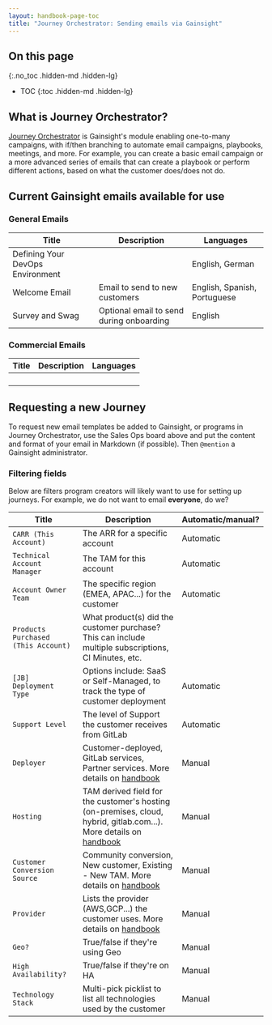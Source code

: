 ```yaml
---
layout: handbook-page-toc
title: "Journey Orchestrator: Sending emails via Gainsight"
---
```



## On this page
{:.no_toc .hidden-md .hidden-lg}

- TOC
{:toc .hidden-md .hidden-lg}


## What is Journey Orchestrator?

[Journey Orchestrator](https://www.gainsight.com/journey-orchestrator/) is Gainsight's module enabling one-to-many campaigns, with if/then branching to automate email campaigns, playbooks, meetings, and more. For example, you can create a basic email campaign or a more advanced series of emails that can create a playbook or perform different actions, based on what the customer does/does not do.

## Current Gainsight emails available for use

### General Emails

| Title | Description | Languages |
| ----- | ------| ------ |
| Defining Your DevOps Environment |                                           | English, German |
| Welcome Email                    | Email to send to new customers            | English, Spanish, Portuguese
| Survey and Swag                  | Optional email to send during onboarding  | English | 

### Commercial Emails

| Title | Description | Languages |
| ----- | ------| ------ |
|       |    |
|       |    |
|       |    |
|       |    |


## Requesting a new Journey

To request new email templates be added to Gainsight, or programs in Journey Orchestrator, use the Sales Ops board above and put the content and format of your email in Markdown (if possible). Then `@mention` a Gainsight administrator.



### Filtering fields

Below are filters program creators will likely want to use for setting up journeys. For example, we do not want to email **everyone**, do we?

| Title | Description | Automatic/manual? |
| ----- | ------| ------ |
| `CARR (This Account)`          | The ARR for a specific account          | Automatic          |
| `Technical Account Manager`          | The TAM for this account          | Automatic          |
| `Account Owner Team`          | The specific region (EMEA, APAC...) for the customer          | Automatic          |
| `Products Purchased (This Account)`      | What product(s) did the customer purchase? This can include multiple subscriptions, CI Minutes, etc.          |           |
| `[JB] Deployment Type`          | Options include: SaaS or Self-Managed, to track the type of customer deployment          | Automatic          |
| `Support Level`         | The level of Support the customer receives from GitLab | Automatic          |
| `Deployer`          | Customer-deployed, GitLab services, Partner services. More details on [handbook](/handbook/customer-success/tam/gainsight/deployment-types/#deployer)          | Manual          |
| `Hosting`          | TAM derived field for the customer's hosting (on-premises, cloud, hybrid, gitlab.com...). More details on [handbook](/handbook/customer-success/tam/gainsight/deployment-types/#hosting)          | Manual          |
| `Customer Conversion Source`          | Community conversion, New customer, Existing - New TAM. More details on [handbook](/handbook/customer-success/tam/gainsight/deployment-types/#customer-conversion-source)          | Manual          |
| `Provider`          | Lists the provider (AWS,GCP...) the customer uses. More details on [handbook](/handbook/customer-success/tam/gainsight/deployment-types/#provider)          | Manual          |
| `Geo?`          | True/false if they're using Geo          | Manual          |
| `High Availability?`          | True/false if they're on HA          | Manual          |
| `Technology Stack`      | Multi-pick picklist to list all technologies used by the customer    | Manual          |




